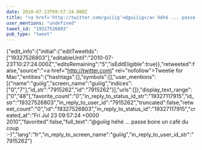 ```yaml
---
date: 2010-07-23T09:57:24.000Z
title: "<a href='http://twitter.com/guiiig'>@guiiig</a> héhé ... passe boire un café du coup :-)″"
user_mentions: "undefined"
tweet_id: "19327526803"
pub_type: "tweet"
---
```

{"edit_info":{"initial":{"editTweetIds":["19327526803"],"editableUntil":"2010-07-23T10:27:24.000Z","editsRemaining":"5","isEditEligible":true}},"retweeted":false,"source":"<a href=\"http://twitter.com\" rel=\"nofollow\">Tweetie for Mac</a>","entities":{"hashtags":[],"symbols":[],"user_mentions":[{"name":"guiiig","screen_name":"guiiig","indices":["0","7"],"id_str":"7915262","id":"7915262"}],"urls":[]},"display_text_range":["0","48"],"favorite_count":"0","in_reply_to_status_id_str":"19327117915","id_str":"19327526803","in_reply_to_user_id":"7915262","truncated":false,"retweet_count":"0","id":"19327526803","in_reply_to_status_id":"19327117915","created_at":"Fri Jul 23 09:57:24 +0000 2010","favorited":false,"full_text":"@guiiig héhé ... passe boire un café du coup :-)","lang":"fr","in_reply_to_screen_name":"guiiig","in_reply_to_user_id_str":"7915262"}
